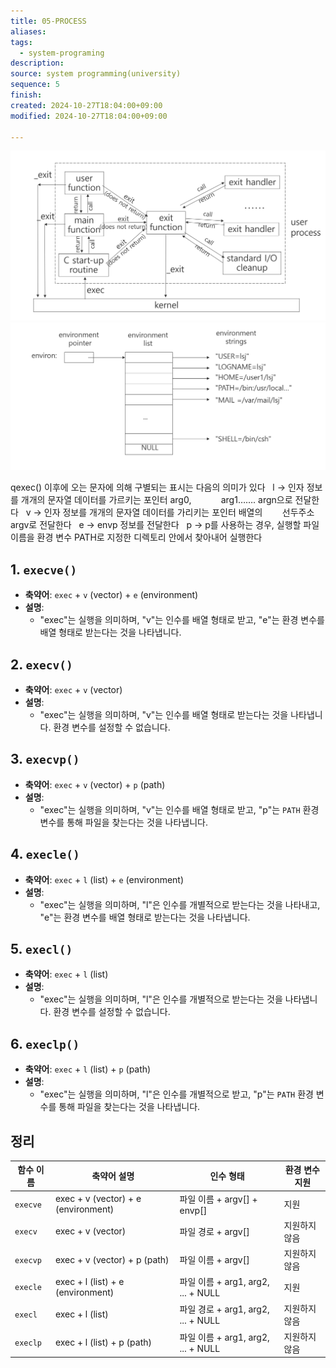 ```yaml
---
title: 05-PROCESS
aliases: 
tags:
  - system-programing
description: 
source: system programming(university)
sequence: 5
finish: 
created: 2024-10-27T18:04:00+09:00
modified: 2024-10-27T18:04:00+09:00

---
```


![](../../08.media/20241027180484.png)![Pasted image 20241027181337](../../08.media/20241027181337.png)




qexec() 이후에 오는 문자에 의해 구별되는 표시는 다음의 의미가 있다
  l -> 인자 정보를 개개의 문자열 데이터를 가르키는 포인터 arg0,    
       arg1……. argn으로 전달한다
  v -> 인자 정보를 개개의 문자열 데이터를 가리키는 포인터 배열의
       선두주소 argv로 전달한다
  e -> envp 정보를 전달한다
  p -> p를 사용하는 경우, 실행할 파일이름을 환경 변수 PATH로 지정한 디렉토리 안에서 찾아내어 실행한다
## 1. `execve()`
- **축약어**: `exec` + `v` (vector) + `e` (environment)
- **설명**: 
  - "exec"는 실행을 의미하며, "v"는 인수를 배열 형태로 받고, "e"는 환경 변수를 배열 형태로 받는다는 것을 나타냅니다.
  
## 2. `execv()`
- **축약어**: `exec` + `v` (vector)
- **설명**: 
  - "exec"는 실행을 의미하며, "v"는 인수를 배열 형태로 받는다는 것을 나타냅니다. 환경 변수를 설정할 수 없습니다.

## 3. `execvp()`
- **축약어**: `exec` + `v` (vector) + `p` (path)
- **설명**: 
  - "exec"는 실행을 의미하며, "v"는 인수를 배열 형태로 받고, "p"는 `PATH` 환경 변수를 통해 파일을 찾는다는 것을 나타냅니다.

## 4. `execle()`
- **축약어**: `exec` + `l` (list) + `e` (environment)
- **설명**: 
  - "exec"는 실행을 의미하며, "l"은 인수를 개별적으로 받는다는 것을 나타내고, "e"는 환경 변수를 배열 형태로 받는다는 것을 나타냅니다.

## 5. `execl()`
- **축약어**: `exec` + `l` (list)
- **설명**: 
  - "exec"는 실행을 의미하며, "l"은 인수를 개별적으로 받는다는 것을 나타냅니다. 환경 변수를 설정할 수 없습니다.

## 6. `execlp()`
- **축약어**: `exec` + `l` (list) + `p` (path)
- **설명**: 
  - "exec"는 실행을 의미하며, "l"은 인수를 개별적으로 받고, "p"는 `PATH` 환경 변수를 통해 파일을 찾는다는 것을 나타냅니다.

## 정리

| 함수 이름    | 축약어 설명                              | 인수 형태                          | 환경 변수 지원 |
| -------- | ----------------------------------- | ------------------------------ | -------- |
| `execve` | exec + v (vector) + e (environment) | 파일 이름 + argv[] + envp[]        | 지원       |
| `execv`  | exec + v (vector)                   | 파일 경로 + argv[]                 | 지원하지 않음  |
| `execvp` | exec + v (vector) + p (path)        | 파일 이름 + argv[]                 | 지원하지 않음  |
| `execle` | exec + l (list) + e (environment)   | 파일 이름 + arg1, arg2, ... + NULL | 지원       |
| `execl`  | exec + l (list)                     | 파일 경로 + arg1, arg2, ... + NULL | 지원하지 않음  |
| `execlp` | exec + l (list) + p (path)          | 파일 이름 + arg1, arg2, ... + NULL | 지원하지 않음  |